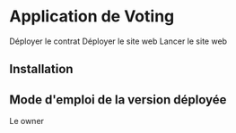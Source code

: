 # Application de Voting

Déployer le contrat
Déployer le site web
Lancer le site web 

## Installation

## Mode d'emploi de la version déployée
Le owner
